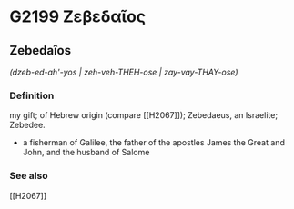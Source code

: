 # G2199 Ζεβεδαῖος

## Zebedaîos

_(dzeb-ed-ah'-yos | zeh-veh-THEH-ose | zay-vay-THAY-ose)_

### Definition

my gift; of Hebrew origin (compare [[H2067]]); Zebedaeus, an Israelite; Zebedee.

- a fisherman of Galilee, the father of the apostles James the Great and John, and the husband of Salome

### See also

[[H2067]]


